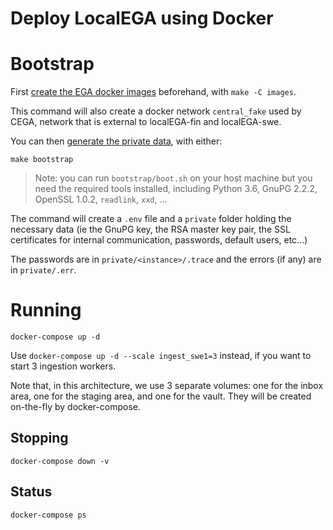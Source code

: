 # Deploy LocalEGA using Docker

# Bootstrap

First [create the EGA docker images](images) beforehand, with `make -C images`.

This command will also create a docker network `central_fake` used by CEGA, network that is external to localEGA-fin and localEGA-swe.

You can then [generate the private data](bootstrap), with either:

	make bootstrap

> Note: you can run `bootstrap/boot.sh` on your host machine but
> you need the required tools installed, including Python 3.6, GnuPG
> 2.2.2, OpenSSL 1.0.2, `readlink`, `xxd`, ...

The command will create a `.env` file and a `private` folder holding
the necessary data (ie the GnuPG key, the RSA master key pair, the SSL
certificates for internal communication, passwords, default users,
etc...)

The passwords are in `private/<instance>/.trace` and the errors (if
any) are in `private/.err`.

# Running

	docker-compose up -d

Use `docker-compose up -d --scale ingest_swe1=3` instead, if you want to
start 3 ingestion workers.

Note that, in this architecture, we use 3 separate volumes: one for
the inbox area, one for the staging area, and one for the vault. They
will be created on-the-fly by docker-compose.

## Stopping

	docker-compose down -v

## Status

	docker-compose ps
